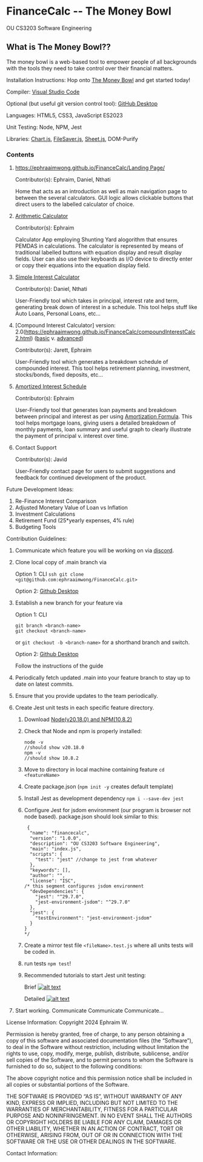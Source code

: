 # FinanceCalc -- The Money Bowl

OU CS3203 Software Engineering

## What is The Money Bowl??

The money bowl is a web-based tool to empower people of all backgrounds with the tools they need to take control over their financial matters.

Installation Instructions: Hop onto [The Money Bowl](https://ephraaimwong.github.io/FinanceCalc/Landing%20Page/) and get started today!

Compiler: [Visual Studio Code](https://code.visualstudio.com/download)

Optional (but useful git version control tool): [GitHub Desktop](https://desktop.github.com/download/)

Languages: HTML5, CSS3, JavaScript ES2023

Unit Testing: Node, NPM, Jest

Libraries: [Chart.js](https://cdn.jsdelivr.net/npm/chart.js), [FileSaver.js](https://cdnjs.cloudflare.com/ajax/libs/FileSaver.js/2.0.5/FileSaver.min.js), [Sheet.js](https://cdnjs.cloudflare.com/ajax/libs/xlsx/0.17.1/xlsx.full.min.js), DOM-Purify

### Contents

1) [https://ephraaimwong.github.io/FinanceCalc/Landing Page/](https://ephraaimwong.github.io/FinanceCalc/Landing%20Page/)

   Contributor(s): Ephraim, Daniel, Nthati

   Home that acts as an introduction as well as main navigation page to between the several calculators. GUI logic allows clickable buttons that direct users to the labelled calculator of choice.
2) [Arithmetic Calculator](https://ephraaimwong.github.io/FinanceCalc/basicCalc2.html)

   Contributor(s): Ephraim

   Calculator App employing Shunting Yard alogorithm that ensures PEMDAS in calculations. The calculator is represented by means of traditional labelled buttons with equation display and result display fields. User can also use their keyboards as I/O device to directly enter or copy their equations into the equation display field.
3) [Simple Interest Calculator](https://ephraaimwong.github.io/FinanceCalc/interestCalcSimple.html)

   Contributor(s): Daniel, Nthati

   User-Friendly tool which takes in principal, interest rate and term, generating break down of interest in a schedule.
   This tool helps stuff like Auto Loans, Personal Loans, etc...
4) [Compound Interest Calculator] version: 2.0(https://ephraaimwong.github.io/FinanceCalc/compoundInterestCalc2.html) ([basic](https://www.discover.com/online-banking/cd-lng-02/?cmpgnid=ps-bk-ggl-nonchck-agl-ggl-pmax-test-pmx&src=S00001AON&van=Dbank&gad_source=1&gclid=Cj0KCQjwz7C2BhDkARIsAA_SZKYJFrwuQYpUSMPo3B6_HE-QI17n864Sqpme6_yZD7zYNBMilg93O6AaAqifEALw_wcB&gclsrc=aw.ds) v. [advanced](https://www.investor.gov/financial-tools-calculators/calculators/compound-interest-calculator))

   Contributor(s): Jarett, Ephraim

   User-Friendly tool which generates a breakdown schedule of compounded interest.
   This tool helps retirement planning, investment, stocks/bonds, fixed deposits, etc...
5) [Amortized Interest Schedule](https://ephraaimwong.github.io/FinanceCalc/amortizationSchedule.html)

   Contributor(s): Ephraim

   User-Friendly tool that generates loan payments and breakdown between principal and interest as per using [Amortization Formula](https://www.highradius.com/resources/Blog/amortization-schedule-formula/).
   This tool helps mortgage loans, giving users a detailed breakdown of monthly payments, loan summary and useful graph to clearly illustrate the payment of principal v. interest over time.
6) Contact Support

   Contributor(s): Javid

   User-Friendly contact page for users to submit suggestions and feedback for continued development of the product.

Future Development Ideas:

1) Re-Finance Interest Comparison
2) Adjusted Monetary Value of Loan vs Inflation
3) Investment Calculations
4) Retirement Fund (25*yearly expenses, 4% rule)
5) Budgeting Tools

Contribution Guidelines:

1. Communicate which feature you will be working on via [discord](https://discord.gg/2tQTmb4dsb).
2. Clone local copy of .main branch via

   Option 1: CLI `ssh git clone <git@github.com:ephraaimwong/FinanceCalc.git>`

   Option 2: [Github Desktop](https://docs.github.com/en/desktop/overview/getting-started-with-github-desktop)
3. Establish a new branch for your feature via

   Option 1: CLI

   ```
   git branch <branch-name>
   git checkout <branch-name>
   ```

   or `git checkout -b <branch-name>` for a shorthand branch and switch.

   Option 2: [Github Desktop](https://docs.github.com/en/desktop/overview/getting-started-with-github-desktop)

   Follow the instructions of the guide
4. Periodically fetch updated .main into your feature branch to stay up to date on latest commits.
5. Ensure that you provide updates to the team periodically.
6. Create Jest unit tests in each specific feature directory.

   1. Download [Node(v20.18.0) and NPM(10.8.2)](https://nodejs.org/en/download/prebuilt-installer)
   2. Check that Node and npm is properly installed:

      ```
      node -v
      //should show v20.18.0
      npm -v
      //should show 10.8.2
      ```
   3. Move to directory in local machine containing feature `cd <featureName>`
   4. Create package.json (`npm init -y` creates default template)
   5. Install Jest as development dependency `npm i --save-dev jest`
   6. Configure Jest for jsdom environment (our program is browser not node based). package.json should look similar to this:

      ```
       {
        "name": "financecalc",
        "version": "1.0.0",
        "description": "OU CS3203 Software Engineering",
        "main": "index.js",
        "scripts": {
          "test": "jest" //change to jest from whatever
        },
        "keywords": [],
        "author": "",
        "license": "ISC",
      /* this segment configures jsdom environment
        "devDependencies": {
          "jest": "^29.7.0",
          "jest-environment-jsdom": "^29.7.0"
        },
        "jest": {
          "testEnvironment": "jest-environment-jsdom"
        }
      }
      */
      ```
   7. Create a mirror test file `<fileName>.test.js` where all units tests will be coded in.
   8. run tests `npm test`!
   9. Recommended tutorials to start Jest unit testing:

      Brief
      [![alt text](https://img.youtube.com/vi/FgnxcUQ5vho/0.jpg)](https://www.youtube.com/watch?v=FgnxcUQ5vho)

      Detailed
      [![alt text](https://img.youtube.com/vi/zuKbR4Q428o/0.jpg)](https://www.youtube.com/watch?v=zuKbR4Q428o)
7. Start working.
   Communicate Communicate Communicate...

License Information:
Copyright 2024 Ephraim W.

Permission is hereby granted, free of charge, to any person obtaining a copy of this software and associated documentation files (the “Software”), to deal in the Software without restriction, including without limitation the rights to use, copy, modify, merge, publish, distribute, sublicense, and/or sell copies of the Software, and to permit persons to whom the Software is furnished to do so, subject to the following conditions:

The above copyright notice and this permission notice shall be included in all copies or substantial portions of the Software.

THE SOFTWARE IS PROVIDED “AS IS”, WITHOUT WARRANTY OF ANY KIND, EXPRESS OR IMPLIED, INCLUDING BUT NOT LIMITED TO THE WARRANTIES OF MERCHANTABILITY, FITNESS FOR A PARTICULAR PURPOSE AND NONINFRINGEMENT. IN NO EVENT SHALL THE AUTHORS OR COPYRIGHT HOLDERS BE LIABLE FOR ANY CLAIM, DAMAGES OR OTHER LIABILITY, WHETHER IN AN ACTION OF CONTRACT, TORT OR OTHERWISE, ARISING FROM, OUT OF OR IN CONNECTION WITH THE SOFTWARE OR THE USE OR OTHER DEALINGS IN THE SOFTWARE.

Contact Information:
